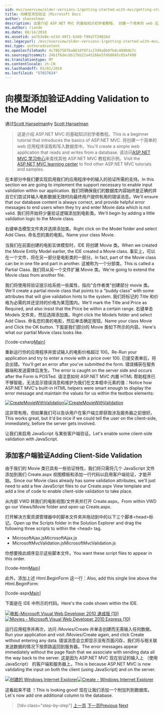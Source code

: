 ```yaml
---
uid: mvc/overview/older-versions-1/getting-started-with-mvc/getting-started-with-mvc-part7
title: 向模型添加验证 |Microsoft Docs
author: shanselman
description: 这是介绍 ASP.NET MVC 的基础知识初学者教程。 创建一个简单的 web 应用程序读取和写入数据库中。
ms.author: riande
ms.date: 08/14/2010
ms.assetid: aa7b3e8e-e23d-49f1-b160-f99a7f2982bd
msc.legacyurl: /mvc/overview/older-versions-1/getting-started-with-mvc/getting-started-with-mvc-part7
msc.type: authoredcontent
ms.openlocfilehash: 4c7867587ba0610f0f1c23d9a0b9fbdc4040de7c
ms.sourcegitcommit: 24b1f6decbb17bb22a45166e5fdb0845c65af498
ms.translationtype: MT
ms.contentlocale: zh-CN
ms.lasthandoff: 03/01/2019
ms.locfileid: "57027624"
---
```

<a name="adding-validation-to-the-model"></a><span data-ttu-id="df40f-104">向模型添加验证</span><span class="sxs-lookup"><span data-stu-id="df40f-104">Adding Validation to the Model</span></span>
====================
<span data-ttu-id="df40f-105">通过[Scott Hanselman](https://github.com/shanselman)</span><span class="sxs-lookup"><span data-stu-id="df40f-105">by [Scott Hanselman](https://github.com/shanselman)</span></span>

> <span data-ttu-id="df40f-106">这是介绍 ASP.NET MVC 的基础知识初学者教程。</span><span class="sxs-lookup"><span data-stu-id="df40f-106">This is a beginner tutorial that introduces the basics of ASP.NET MVC.</span></span> <span data-ttu-id="df40f-107">将创建一个简单的 web 应用程序读取和写入数据库中。</span><span class="sxs-lookup"><span data-stu-id="df40f-107">You'll create a simple web application that reads and writes from a database.</span></span> <span data-ttu-id="df40f-108">请访问[ASP.NET MVC 学习中心](../../../index.md)来查找其他 ASP.NET MVC 教程和示例。</span><span class="sxs-lookup"><span data-stu-id="df40f-108">Visit the [ASP.NET MVC learning center](../../../index.md) to find other ASP.NET MVC tutorials and samples.</span></span>


<span data-ttu-id="df40f-109">在本部分中我们要实现启用我们的应用程序中的输入的验证所需的支持。</span><span class="sxs-lookup"><span data-stu-id="df40f-109">In this section we are going to implement the support necessary to enable input validation within our application.</span></span> <span data-ttu-id="df40f-110">我们将确保我们的数据库内容始终是正确的并且它们尝试并输入电影数据无效时向最终用户提供有用的错误消息。</span><span class="sxs-lookup"><span data-stu-id="df40f-110">We'll ensure that our database content is always correct, and provide helpful error messages to end users when they try and enter Movie data which is not valid.</span></span> <span data-ttu-id="df40f-111">我们将开始将少量验证逻辑添加到电影类。</span><span class="sxs-lookup"><span data-stu-id="df40f-111">We'll begin by adding a little validation logic to the Movie class.</span></span>

<span data-ttu-id="df40f-112">右键单击模型文件夹并选择添加类。</span><span class="sxs-lookup"><span data-stu-id="df40f-112">Right click on the Model folder and select Add Class.</span></span> <span data-ttu-id="df40f-113">命名您的类的电影。</span><span class="sxs-lookup"><span data-stu-id="df40f-113">Name your class Movie.</span></span>

<span data-ttu-id="df40f-114">当我们在前面创建的电影实体模型时，IDE 将创建 Movie 类。</span><span class="sxs-lookup"><span data-stu-id="df40f-114">When we created the Movie Entity Model earlier, the IDE created a Movie class.</span></span> <span data-ttu-id="df40f-115">事实上，可以在一个文件，将在另一部分是电影类的一部分。</span><span class="sxs-lookup"><span data-stu-id="df40f-115">In fact, part of the Movie class can be in one file and part in another.</span></span> <span data-ttu-id="df40f-116">这被称为一个分部类。</span><span class="sxs-lookup"><span data-stu-id="df40f-116">This is called a Partial Class.</span></span> <span data-ttu-id="df40f-117">我们将从另一个文件扩展 Movie 类。</span><span class="sxs-lookup"><span data-stu-id="df40f-117">We're going to extend the Movie class from another file.</span></span>

<span data-ttu-id="df40f-118">我们将使用将验证提示给系统一些属性，指向"合作者类"创建部分 movie 类。</span><span class="sxs-lookup"><span data-stu-id="df40f-118">We'll create a partial movie class that points to a "buddy class" with some attributes that will give validation hints to the system.</span></span> <span data-ttu-id="df40f-119">我们将标记的 Title 和价格为必需的并还坚持的价格为某范围内。</span><span class="sxs-lookup"><span data-stu-id="df40f-119">We'll mark the Title and Price as Required, and also insist that the Price be within a certain range.</span></span> <span data-ttu-id="df40f-120">右键单击 Models 文件夹，然后选择添加类。</span><span class="sxs-lookup"><span data-stu-id="df40f-120">Right click the Models folder and select Add Class.</span></span> <span data-ttu-id="df40f-121">命名您的类的电影，然后单击确定按钮。</span><span class="sxs-lookup"><span data-stu-id="df40f-121">Name your class Movie and Click the OK button.</span></span> <span data-ttu-id="df40f-122">下面是我们部分的 Movie 类如下所示的内容。</span><span class="sxs-lookup"><span data-stu-id="df40f-122">Here's what our partial Movie class looks like.</span></span>

[!code-csharp[Main](getting-started-with-mvc-part7/samples/sample1.cs)]

<span data-ttu-id="df40f-123">重新运行你的应用程序并尝试输入的电影价格超过 100。</span><span class="sxs-lookup"><span data-stu-id="df40f-123">Re-Run your application and try to enter a movie with a price over 100.</span></span> <span data-ttu-id="df40f-124">已提交表单后，将会出错。</span><span class="sxs-lookup"><span data-stu-id="df40f-124">You'll get an error after you've submitted the form.</span></span> <span data-ttu-id="df40f-125">错误捕获在服务器端和发送窗体后发生。</span><span class="sxs-lookup"><span data-stu-id="df40f-125">The error is caught on the server side and occurs after the Form is POSTed.</span></span> <span data-ttu-id="df40f-126">请注意如何 ASP.NET MVC 内置 HTML 帮助程序已不够智能，无法显示错误消息和维护为我们在文本框中元素的值：</span><span class="sxs-lookup"><span data-stu-id="df40f-126">Notice how ASP.NET MVC's built-in HTML helpers were smart enough to display the error message and maintain the values for us within the textbox elements:</span></span>

<span data-ttu-id="df40f-127">[![CreateMovieWithValidation](getting-started-with-mvc-part7/_static/image2.png)](getting-started-with-mvc-part7/_static/image1.png)</span><span class="sxs-lookup"><span data-stu-id="df40f-127">[![CreateMovieWithValidation](getting-started-with-mvc-part7/_static/image2.png)](getting-started-with-mvc-part7/_static/image1.png)</span></span>

<span data-ttu-id="df40f-128">这非常有用，但如果我们可以告诉用户在客户端立即获取涉及服务器之前很好。</span><span class="sxs-lookup"><span data-stu-id="df40f-128">This works great, but it'd be nice if we could tell the user on the client-side, immediately, before the server gets involved.</span></span>

<span data-ttu-id="df40f-129">让我们来启用 JavaScript 与某些客户端验证。</span><span class="sxs-lookup"><span data-stu-id="df40f-129">Let's enable some client-side validation with JavaScript.</span></span>

## <a name="adding-client-side-validation"></a><span data-ttu-id="df40f-130">添加客户端验证</span><span class="sxs-lookup"><span data-stu-id="df40f-130">Adding Client-Side Validation</span></span>

<span data-ttu-id="df40f-131">由于我们的 Movie 类已具有一些验证特性，我们将只需将几个 JavaScript 文件添加到我们 Create.aspx 视图模板和添加一行代码以启用客户端验证，才能开始。</span><span class="sxs-lookup"><span data-stu-id="df40f-131">Since our Movie class already has some validation attributes, we'll just need to add a few JavaScript files to our Create.aspx View template and add a line of code to enable client-side validation to take place.</span></span>

<span data-ttu-id="df40f-132">从内部 VWD 转我们的电影视图/文件夹并打开 Create.aspx。</span><span class="sxs-lookup"><span data-stu-id="df40f-132">From within VWD go our Views/Movie folder and open up Create.aspx.</span></span>

<span data-ttu-id="df40f-133">打开解决方案资源管理器中的脚本文件夹并拖动到中的以下三个脚本&lt;head&gt;标记。</span><span class="sxs-lookup"><span data-stu-id="df40f-133">Open up the Scripts folder in the Solution Explorer and drag the following three scripts to within the &lt;head&gt; tag.</span></span>

- <span data-ttu-id="df40f-134">MicrosoftAjax.js</span><span class="sxs-lookup"><span data-stu-id="df40f-134">MicrosoftAjax.js</span></span>
- <span data-ttu-id="df40f-135">MicrosoftMvcValidation.js</span><span class="sxs-lookup"><span data-stu-id="df40f-135">MicrosoftMvcValidation.js</span></span>

<span data-ttu-id="df40f-136">你想要按此顺序显示这些脚本文件。</span><span class="sxs-lookup"><span data-stu-id="df40f-136">You want these script files to appear in this order.</span></span>

[!code-html[Main](getting-started-with-mvc-part7/samples/sample2.html)]

<span data-ttu-id="df40f-137">此外，添加上述 Html.BeginForm 这一行：</span><span class="sxs-lookup"><span data-stu-id="df40f-137">Also, add this single line above the Html.BeginForm:</span></span>

[!code-aspx[Main](getting-started-with-mvc-part7/samples/sample3.aspx)]

<span data-ttu-id="df40f-138">下面是在 IDE 中所示的代码。</span><span class="sxs-lookup"><span data-stu-id="df40f-138">Here's the code shown within the IDE.</span></span>

<span data-ttu-id="df40f-139">[![电影-Microsoft Visual Web Developer 2010 速成版 (10)](getting-started-with-mvc-part7/_static/image4.png)](getting-started-with-mvc-part7/_static/image3.png)</span><span class="sxs-lookup"><span data-stu-id="df40f-139">[![Movies - Microsoft Visual Web Developer 2010 Express (10)](getting-started-with-mvc-part7/_static/image4.png)](getting-started-with-mvc-part7/_static/image3.png)</span></span>

<span data-ttu-id="df40f-140">运行应用程序并再次，访问 /Movies/Create 并单击创建而无需输入任何数据。</span><span class="sxs-lookup"><span data-stu-id="df40f-140">Run your application and visit /Movies/Create again, and click Create without entering any data.</span></span> <span data-ttu-id="df40f-141">错误消息会立即显示没有页面闪存，我们将与相关联发送数据的情况下按原路返回到服务器。</span><span class="sxs-lookup"><span data-stu-id="df40f-141">The error messages appear immediately without the page flash that we associate with sending data all the way back to the server.</span></span> <span data-ttu-id="df40f-142">这是因为 ASP.NET MVC 现在验证的输入上 （使用 JavaScript） 的客户端和服务器上。</span><span class="sxs-lookup"><span data-stu-id="df40f-142">This is because ASP.NET MVC is now validating the input on both the client (using JavaScript) and on the server.</span></span>

<span data-ttu-id="df40f-143">[![创建的 Windows Internet Explorer](getting-started-with-mvc-part7/_static/image6.png)](getting-started-with-mvc-part7/_static/image5.png)</span><span class="sxs-lookup"><span data-stu-id="df40f-143">[![Create - Windows Internet Explorer](getting-started-with-mvc-part7/_static/image6.png)](getting-started-with-mvc-part7/_static/image5.png)</span></span>

<span data-ttu-id="df40f-144">这看起来不错 ！</span><span class="sxs-lookup"><span data-stu-id="df40f-144">This is looking good!</span></span> <span data-ttu-id="df40f-145">现在让我们添加一个附加列到数据库。</span><span class="sxs-lookup"><span data-stu-id="df40f-145">Let's now add one additional column to the database.</span></span>

> [!div class="step-by-step"]
> <span data-ttu-id="df40f-146">[上一页](getting-started-with-mvc-part6.md)
> [下一页](getting-started-with-mvc-part8.md)</span><span class="sxs-lookup"><span data-stu-id="df40f-146">[Previous](getting-started-with-mvc-part6.md)
[Next](getting-started-with-mvc-part8.md)</span></span>

